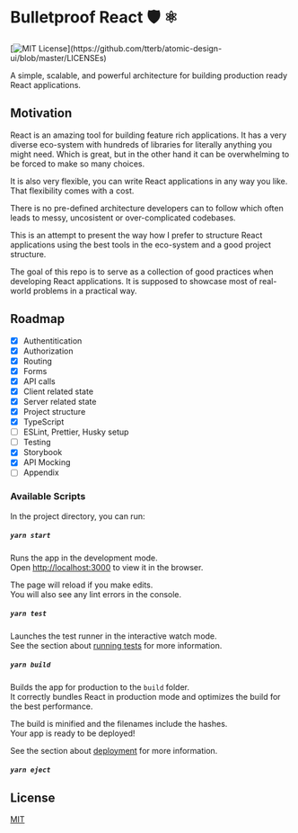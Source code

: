 # Bulletproof React 🛡️ ⚛️

[![MIT License](https://img.shields.io/apm/l/atomic-design-ui.svg?)](https://github.com/tterb/atomic-design-ui/blob/master/LICENSEs)

A simple, scalable, and powerful architecture for building production ready React applications.

## Motivation

React is an amazing tool for building feature rich applications. It has a very diverse eco-system with hundreds of libraries for literally anything you might need. Which is great, but in the other hand it can be overwhelming to be forced to make so many choices.

It is also very flexible, you can write React applications in any way you like. That flexibility comes with a cost.

There is no pre-defined architecture developers can to follow which often leads to messy, uncosistent or over-complicated codebases.

This is an attempt to present the way how I prefer to structure React applications using the best tools in the eco-system and a good project structure.

The goal of this repo is to serve as a collection of good practices when developing React applications. It is supposed to showcase most of real-world problems in a practical way.

## Roadmap

- [x] Authentitication
- [x] Authorization
- [x] Routing
- [x] Forms
- [x] API calls
- [x] Client related state
- [x] Server related state
- [x] Project structure
- [x] TypeScript
- [ ] ESLint, Prettier, Husky setup
- [ ] Testing
- [x] Storybook
- [x] API Mocking
- [ ] Appendix

### Available Scripts

In the project directory, you can run:

##### `yarn start`

Runs the app in the development mode.\
Open [http://localhost:3000](http://localhost:3000) to view it in the browser.

The page will reload if you make edits.\
You will also see any lint errors in the console.

##### `yarn test`

Launches the test runner in the interactive watch mode.\
See the section about [running tests](https://facebook.github.io/create-react-app/docs/running-tests) for more information.

##### `yarn build`

Builds the app for production to the `build` folder.\
It correctly bundles React in production mode and optimizes the build for the best performance.

The build is minified and the filenames include the hashes.\
Your app is ready to be deployed!

See the section about [deployment](https://facebook.github.io/create-react-app/docs/deployment) for more information.

##### `yarn eject`

## License

[MIT](https://choosealicense.com/licenses/mit/)
